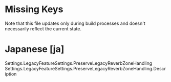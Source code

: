 # Missing Keys
Note that this file updates only during build processes and doesn't necessarily reflect the current state.

# Japanese [ja]
Settings.LegacyFeatureSettings.PreserveLegacyReverbZoneHandling  
Settings.LegacyFeatureSettings.PreserveLegacyReverbZoneHandling.Description  

